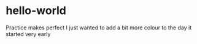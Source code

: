 # hello-world
Practice makes perfect
I just wanted to add a bit more colour to the day
it started very early
